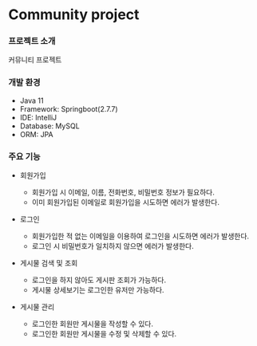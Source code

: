 # Community project
### 프로젝트 소개
커뮤니티 프로젝트

### 개발 환경
- Java 11
- Framework: Springboot(2.7.7)
- IDE: IntelliJ
- Database: MySQL
- ORM: JPA

### 주요 기능
- 회원가입
  - 회원가입 시 이메일, 이름, 전화번호, 비밀번호 정보가 필요하다.
  - 이미 회원가입된 이메일로 회원가입을 시도하면 에러가 발생한다.
  
- 로그인
  - 회원가입한 적 없는 이메일을 이용하여 로그인을 시도하면 에러가 발생한다.
  - 로그인 시 비밀번호가 일치하지 않으면 에러가 발생한다.

- 게시물 검색 및 조회
  - 로그인을 하지 않아도 게시판 조회가 가능하다.
  - 게시물 상세보기는 로그인한 유저만 가능하다.
  
- 게시물 관리
  - 로그인한 회원만 게시물을 작성할 수 있다.
  - 로그인한 회원만 게시물을 수정 및 삭제할 수 있다.
